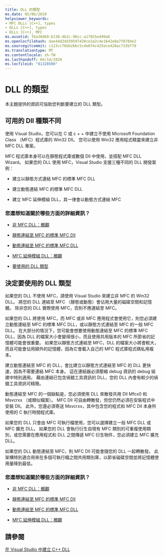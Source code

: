 ```yaml
---
title: DLL 的類型
ms.date: 05/06/2019
helpviewer_keywords:
- MFC DLLs [C++], types
- DLLs [C++], types
- DLLs [C++], MFC
ms.assetid: f6a30db9-6138-4b2c-90cc-a17855e499a6
ms.openlocfilehash: dae44d2dd39597420ce2a2c4e1642e8a7f0784e2
ms.sourcegitcommit: c123cc76bb2b6c5cde6f4c425ece420ac733bf70
ms.translationtype: MT
ms.contentlocale: zh-TW
ms.lasthandoff: 04/14/2020
ms.locfileid: "81328506"
---
```

# <a name="kinds-of-dlls"></a>DLL 的類型

本主題提供的資訊可協助您判斷要建立的 DLL 類型。

## <a name="different-kinds-of-dlls-available"></a><a name="_core_the_different_kinds_of_dlls_available_with_visual_c.2b2b"></a>可用的 Dll 種類不同

使用 Visual Studio，您可以在 C 或 c + + 中建立不使用 Microsoft Foundation Class （MFC）程式庫的 Win32 Dll。 您可以使用 Win32 應用程式精靈來建立非 MFC DLL 專案。

MFC 程式庫本身可以在靜態程式庫或數個 Dll 中使用，並搭配 MFC DLL Wizard。 如果您的 DLL 使用 MFC，Visual Studio 支援三種不同的 DLL 開發案例：

- 建立以靜態方式連結 MFC 的標準 MFC DLL

- 建立動態連結 MFC 的標準 MFC DLL

- 建立 MFC 延伸模組 DLL，其一律會以動態方式連結 MFC

### <a name="what-do-you-want-to-know-more-about"></a>您還想知道關於哪些方面的詳細資訊？

- [非 MFC DLL：概觀](non-mfc-dlls-overview.md)

- [靜態連結至 MFC 的標準 MFC Dll](regular-dlls-statically-linked-to-mfc.md)

- [動態連結至 MFC 的標準 MFC DLL](regular-dlls-dynamically-linked-to-mfc.md)

- [MFC 延伸模組 DLL：概觀](extension-dlls-overview.md)

- [要使用的 DLL 類型](#_core_which_kind_of_dll_to_use)

## <a name="deciding-which-kind-of-dll-to-use"></a><a name="_core_which_kind_of_dll_to_use"></a>決定要使用的 DLL 類型

如果您的 DLL 不使用 MFC，請使用 Visual Studio 來建立非 MFC 的 Win32 DLL。 將您的 DLL 連結至 MFC （靜態或動態）會佔用大量的磁碟空間和記憶體。 除非您的 DLL 實際使用 MFC，否則不應連結至 MFC。

如果您的 DLL 將使用 MFC，而 MFC 或非 MFC 應用程式會使用它，則您必須建立動態連結至 MFC 的標準 MFC DLL，或以靜態方式連結至 MFC 的一般 MFC DLL。 在大部分的情況下，您可能會想要使用動態連結至 MFC 的標準 MFC DLL，因為 DLL 的檔案大小會變得很小，而且使用共用版本的 MFC 所節省的記憶體可能會很重要。 如果您以靜態方式連結至 MFC，DLL 的檔案大小將會較大，而且可能會佔用額外的記憶體，因為它會載入自己的 MFC 程式庫程式碼私用複本。

建立動態連結至 MFC 的 DLL，會比建立以靜態方式連結至 MFC 的 DLL 更快速，因為不需要連結 MFC 本身。 這在連結器必須壓縮 debug 資訊的 debug 組建中特別適用。 藉由連結已包含偵錯工具資訊的 DLL，您的 DLL 內會有較少的偵錯工具資訊可精簡。

動態連結至 MFC 的一個缺點是，您必須使用 DLL 來散發共用 Dll Mfcx0 和 Msvcrxx （或類似檔案）。 MFC Dll 可自由轉散發，但您仍然必須在安裝程式中安裝 Dll。 此外，您還必須寄送 Msvcrxx，其中包含您的程式和 MFC Dll 本身所使用的 C 執行時間程式庫。

如果您的 DLL 只會由 MFC 可執行檔使用，您可以選擇建立一般 MFC DLL 或 MFC 擴充 DLL。 如果您的 DLL 會執行衍生自現有 MFC 類別的可重複使用類別，或您需要在應用程式和 DLL 之間傳遞 MFC 衍生物件，您必須建立 MFC 擴充 DLL。

如果您的 DLL 動態連結至 MFC，則 MFC Dll 可能會隨您的 DLL 一起轉散發。 此架構特別適合用來在多個可執行檔之間共用類別庫，以節省磁碟空間並將記憶體使用量降到最低。

### <a name="what-do-you-want-to-know-more-about"></a>您還想知道關於哪些方面的詳細資訊？

- [非 MFC DLL：概觀](non-mfc-dlls-overview.md)

- [靜態連結至 MFC 的標準 MFC Dll](regular-dlls-statically-linked-to-mfc.md)

- [動態連結至 MFC 的標準 MFC DLL](regular-dlls-dynamically-linked-to-mfc.md)

- [MFC 延伸模組 DLL：概觀](extension-dlls-overview.md)

## <a name="see-also"></a>請參閱

[在 Visual Studio 中建立 C++ DLL](dlls-in-visual-cpp.md)
